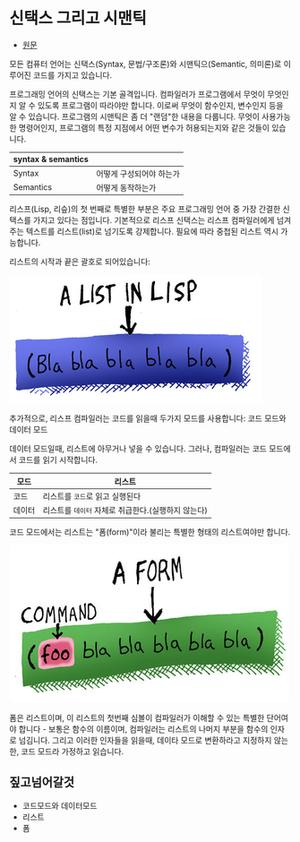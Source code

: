 # 신택스 그리고 시맨틱

- [원문](https://www.lisperati.com/syntax.html)

모든 컴퓨터 언어는 신택스(Syntax, 문법/구조론)와 시맨틱으(Semantic, 의미론)로 이루어진 코드를 가지고 있습니다.

 프로그래밍 언어의 신택스는 기본 골격입니다. 컴파일러가 프로그램에서 무엇이 무엇인지 알 수 있도록 프로그램이 따라야만 합니다. 이로써 무엇이 함수인지, 변수인지 등을 알 수 있습니다. 프로그램의 시맨틱은 좀 더 "랜덤"한 내용을 다룹니다. 무엇이 사용가능한 명령어인지, 프로그램의 특정 지점에서 어떤 변수가 허용되는지와 같은 것들이 있습니다.

| syntax & semantics |                          |
| ------------------ | ------------------------ |
| Syntax             | 어떻게 구성되어야 하는가 |
| Semantics          | 어떻게 동작하는가        |

 리스프(Lisp, 리슾)의 첫 번째로 특별한 부분은 주요 프로그래밍 언어 중 가장 간결한 신택스를 가지고 있다는 점입니다. 기본적으로 리스프 신택스는 리스프 컴파일러에게 넘겨주는 텍스트를 리스트(list)로 넘기도록 강제합니다. 필요에 따라 중첩된 리스트 역시 가능합니다.

리스트의 시작과 끝은 괄호로 되어있습니다:

![](../res/list.jpg)

 추가적으로, 리스프 컴파일러는 코드를 읽을때 두가지 모드를 사용합니다: 코드 모드와 데이터 모드

 데이터 모드일때, 리스트에 아무거나 넣을 수 있습니다. 그러나, 컴파일러는 코드 모드에서 코드를 읽기 시작합니다.

| 모드   | 리스트                                              |
| ------ | --------------------------------------------------- |
| 코드   | 리스트를 `코드`로 읽고 실행된다                     |
| 데이터 | 리스트를 `데이터` 자체로 취급한다.(실행하지 않는다) |

 코드 모드에서는 리스트는 "폼(form)"이라 불리는 특별한 형태의 리스트여야만 합니다.

![](../res/frame.jpg)

폼은 리스트이며, 이 리스트의 첫번째 심볼이 컴파일러가 이해할 수 있는 특별한 단어여야 합니다 - 보통은 함수의 이름이며, 컴파일러는 리스트의 나머지 부분을 함수의 인자로 넘김니다. 그리고 이러한 인자들을 읽을때, 데이타 모드로 변환하라고 지정하지 않는한, 코드 모드라 가정하고 읽습니다.

## 짚고넘어갈것

- 코드모드와 데이터모드
- 리스트
- 폼
